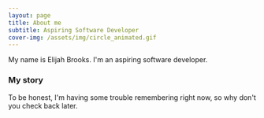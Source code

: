 ```yaml
---
layout: page
title: About me
subtitle: Aspiring Software Developer
cover-img: /assets/img/circle_animated.gif
---
```


My name is Elijah Brooks. I'm an aspiring software developer.

### My story

To be honest, I'm having some trouble remembering right now, so why don't you check back later.
